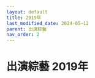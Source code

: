 ```yaml
---
layout: default
title: 2019年
last_modified_date: 2024-05-12
parent: 出演綜藝
nav_order: 2
---
```


# 出演綜藝 2019年
